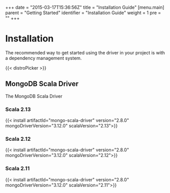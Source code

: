 +++
date = "2015-03-17T15:36:56Z"
title = "Installation Guide"
[menu.main]
  parent = "Getting Started"
  identifier = "Installation Guide"
  weight = 1
  pre = "<i class='fa'></i>"
+++

# Installation

The recommended way to get started using the driver in your project is with a dependency management system.

{{< distroPicker >}}

## MongoDB Scala Driver
The MongoDB Scala Driver

### Scala 2.13

{{< install artifactId="mongo-scala-driver" version="2.8.0" mongoDriverVersion="3.12.0" scalaVersion="2.13">}}

### Scala 2.12

{{< install artifactId="mongo-scala-driver" version="2.8.0" mongoDriverVersion="3.12.0" scalaVersion="2.12">}}

### Scala 2.11

{{< install artifactId="mongo-scala-driver" version="2.8.0" mongoDriverVersion="3.12.0" scalaVersion="2.11">}}
